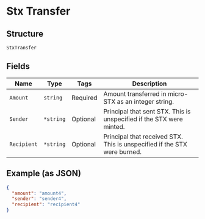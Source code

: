 # Stx Transfer

## Structure

`StxTransfer`

## Fields

| Name        | Type      | Tags     | Description                                                              |
| ----------- | --------- | -------- | ------------------------------------------------------------------------ |
| `Amount`    | `string`  | Required | Amount transferred in micro-STX as an integer string.                    |
| `Sender`    | `*string` | Optional | Principal that sent STX. This is unspecified if the STX were minted.     |
| `Recipient` | `*string` | Optional | Principal that received STX. This is unspecified if the STX were burned. |

## Example (as JSON)

```json
{
  "amount": "amount4",
  "sender": "sender4",
  "recipient": "recipient4"
}
```
